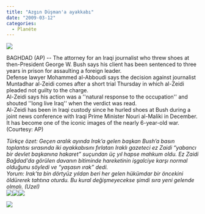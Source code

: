 ```yaml
---
title: "Azgın Düşman'a ayakkabı"
date: "2009-03-12"
categories: 
  - Planéte
---
```


![](/uploads/image/Bushduck.png)

BAGHDAD (AP) -- The attorney for an Iraqi journalist who threw shoes at then-President George W. Bush says his client has been sentenced to three years in prison for assaulting a foreign leader.  
Defense lawyer Mohammed al-Abboudi says the decision against journalist Muntadhar al-Zeidi comes after a short trial Thursday in which al-Zeidi pleaded not guilty to the charge.  
Al-Zeidi says his action was a ''natural response to the occupation'' and shouted ''long live Iraq'' when the verdict was read.  
Al-Zeidi has been in Iraqi custody since he hurled shoes at Bush during a joint news conference with Iraqi Prime Minister Nouri al-Maliki in December. It has become one of the iconic images of the nearly 6-year-old war. (Courtesy: AP)

_Türkçe özet: Geçen aralık ayında Irak’a gelen başkan Bush’a basın toplantısı sırasında iki ayakkabısını fırlatan Iraklı gazeteci ez Zaidi “yabancı bir devlet başkanına hakaret” suçundan üç yıl hapse mahkum oldu. Ez Zaidi Bağdad'da görülen davanın bitiminde hareketinin işgalciye karşı normal olduğunu söyledi ve “yaşasın ırak” dedi.   
Yorum: Irak'ta bin dörtyüz yıldan beri her gelen hükümdar bir öncekini öldürerek tahtına oturdu. Bu kural değişmeyecekse şimdi sıra yeni gelende olmalı. (Uzel)  
![](/uploads/image/_Flying_shoes.jpg)![](/uploads/image/shoes.jpg)![](/uploads/image/bush-shoe-flash-game.jpg)_

![](/uploads/image/zaidi.jpg)
